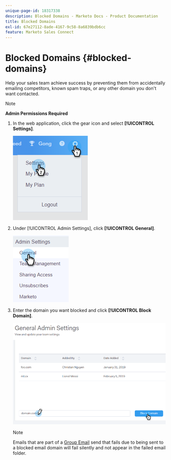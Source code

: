 ```yaml
---
unique-page-id: 18317338
description: Blocked Domains - Marketo Docs - Product Documentation
title: Blocked Domains
exl-id: 67e27112-8ade-4167-9c58-8a6839bdb6cc
feature: Marketo Sales Connect
---
```

# Blocked Domains {#blocked-domains}

Help your sales team achieve success by preventing them from accidentally emailing competitors, known spam traps, or any other domain you don't want contacted.

>[!NOTE]
>
>**Admin Permissions Required**

1. In the web application, click the gear icon and select **[!UICONTROL Settings]**.

   ![](assets/one-3.png)

1. Under [!UICONTROL Admin Settings], click **[!UICONTROL General]**.

   ![](assets/two-3.png)

1. Enter the domain you want blocked and click **[!UICONTROL Block Domain]**.

   ![](assets/three-3.png)

   >[!NOTE]
   >
   >Emails that are part of a [Group Email](/help/marketo/product-docs/marketo-sales-connect/email/using-the-compose-window/sending-emails-via-group-email.md) send that fails due to being sent to a blocked email domain will fail silently and not appear in the failed email folder.
